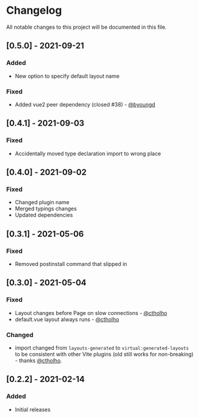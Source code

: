 # Changelog

All notable changes to this project will be documented in this file.

## [0.5.0] - 2021-09-21

### Added

- New option to specify default layout name

### Fixed

- Added vue2 peer dependency (closed #38) - [@byoungd](https://github.com/byoungd)

## [0.4.1] - 2021-09-03

### Fixed

- Accidentally moved type declaration import to wrong place

## [0.4.0] - 2021-09-02

### Fixed

- Changed plugin name
- Merged typings changes
- Updated dependencies

## [0.3.1] - 2021-05-06

### Fixed

- Removed postinstall command that slipped in

## [0.3.0] - 2021-05-04

### Fixed

- Layout changes before Page on slow connections - [@ctholho](https://github.com/ctholho)
- default.vue layout always runs - [@ctholho](https://github.com/ctholho)

### Changed

- import changed from `layouts-generated` to `virtual:generated-layouts` to be consistent with other Vite plugins (old still works for non-breaking) - thanks [@ctholho](https://github.com/ctholho).

## [0.2.2] - 2021-02-14

### Added

- Initial releases